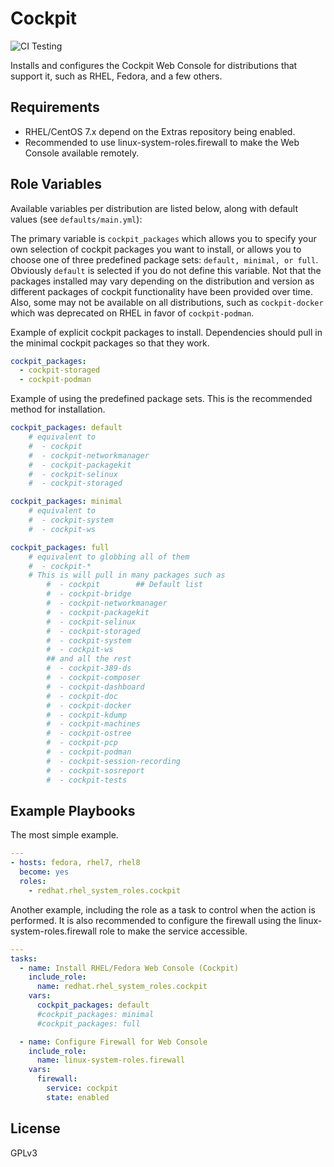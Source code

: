 # Cockpit
![CI Testing](https://github.com/redhat.rhel_system_roles.cockpit/workflows/tox/badge.svg)

Installs and configures the Cockpit Web Console for distributions that support it, such as RHEL, Fedora, and a few others.

## Requirements

  - RHEL/CentOS 7.x depend on the Extras repository being enabled.
  - Recommended to use linux-system-roles.firewall to make the Web Console available remotely.

## Role Variables

Available variables per distribution are listed below, along with default values (see `defaults/main.yml`):

The primary variable is `cockpit_packages` which allows you to specify your own selection of cockpit packages you want to install, or allows you to choose one of three predefined package sets: `default, minimal, or full`.  Obviously `default` is selected if you do not define this variable.  Not that the packages installed may vary depending on the distribution and version as different packages of cockpit functionality have been provided over time.  Also, some may not be available on all distributions, such as `cockpit-docker` which was deprecated on RHEL in favor of `cockpit-podman`.

Example of explicit cockpit packages to install.  Dependencies should pull in the minimal cockpit packages so that they work.
```yaml
cockpit_packages:
  - cockpit-storaged
  - cockpit-podman
```
Example of using the predefined package sets.  This is the recommended method for installation.
```yaml
cockpit_packages: default
    # equivalent to
    #  - cockpit
    #  - cockpit-networkmanager
    #  - cockpit-packagekit
    #  - cockpit-selinux
    #  - cockpit-storaged

cockpit_packages: minimal
    # equivalent to
    #  - cockpit-system
    #  - cockpit-ws

cockpit_packages: full
    # equivalent to globbing all of them
    #  - cockpit-*
    # This is will pull in many packages such as
        #  - cockpit		## Default list
        #  - cockpit-bridge
        #  - cockpit-networkmanager
        #  - cockpit-packagekit
        #  - cockpit-selinux
        #  - cockpit-storaged
        #  - cockpit-system
        #  - cockpit-ws
        ## and all the rest
        #  - cockpit-389-ds
        #  - cockpit-composer
        #  - cockpit-dashboard
        #  - cockpit-doc
        #  - cockpit-docker
        #  - cockpit-kdump
        #  - cockpit-machines
        #  - cockpit-ostree
        #  - cockpit-pcp
        #  - cockpit-podman
        #  - cockpit-session-recording
        #  - cockpit-sosreport
        #  - cockpit-tests
```

## Example Playbooks
The most simple example.
```yaml
---
- hosts: fedora, rhel7, rhel8
  become: yes
  roles:
    - redhat.rhel_system_roles.cockpit
```
Another example, including the role as a task to control when the action is performed.  It is also recommended to configure the firewall using the linux-system-roles.firewall role to make the service accessible.
```yaml
---
tasks:  
  - name: Install RHEL/Fedora Web Console (Cockpit)
    include_role:
      name: redhat.rhel_system_roles.cockpit
    vars:
      cockpit_packages: default
      #cockpit_packages: minimal
      #cockpit_packages: full

  - name: Configure Firewall for Web Console
    include_role:
      name: linux-system-roles.firewall
    vars:
      firewall:
        service: cockpit
        state: enabled
```
## License
GPLv3
